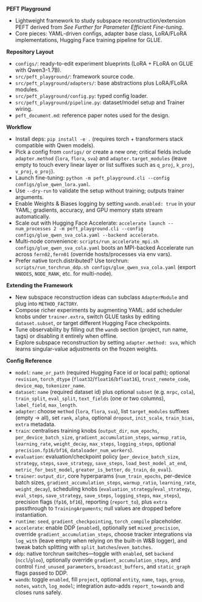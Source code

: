 **PEFT Playground**
- Lightweight framework to study subspace reconstruction/extension PEFT derived from *See Further for Parameter Efficient Fine-tuning*.
- Core pieces: YAML-driven configs, adapter base class, LoRA/FLoRA implementations, Hugging Face training pipeline for GLUE.

**Repository Layout**
- `configs/`: ready-to-edit experiment blueprints (LoRA + FLoRA on GLUE with Qwen3-1.7B).
- `src/peft_playground/`: framework source code.
- `src/peft_playground/adapters/`: base abstractions plus LoRA/FLoRA modules.
- `src/peft_playground/config.py`: typed config loader.
- `src/peft_playground/pipeline.py`: dataset/model setup and Trainer wiring.
- `peft_document.md`: reference paper notes used for the design.

**Workflow**
- Install deps: `pip install -e .` (requires torch + transformers stack compatible with Qwen models).
- Pick a config from `configs/` or create a new one; critical fields include `adapter.method` (`lora`, `flora`, `sva`) and `adapter.target_modules` (leave empty to touch every linear layer or list suffixes such as `q_proj`, `k_proj`, `v_proj`, `o_proj`).
- Launch fine-tuning: `python -m peft_playground.cli --config configs/glue_qwen_lora.yaml`.
- Use `--dry-run` to validate the setup without training; outputs trainer arguments.
- Enable Weights & Biases logging by setting `wandb.enabled: true` in your YAML; gradients, accuracy, and GPU memory stats stream automatically.
- Scale out with Hugging Face Accelerate: `accelerate launch --num_processes 2 -m peft_playground.cli --config configs/glue_qwen_sva_cola.yaml --backend accelerate`.
- Multi-node convenience: `scripts/run_accelerate_mpi.sh configs/glue_qwen_sva_cola.yaml` boots an MPI-backed Accelerate run across `fern02,fern01` (override hosts/processes via env vars).
- Prefer native torch.distributed? Use torchrun: `scripts/run_torchrun_ddp.sh configs/glue_qwen_sva_cola.yaml` (export `NNODES`, `NODE_RANK`, etc. for multi-node).

**Extending the Framework**
- New subspace reconstruction ideas can subclass `AdapterModule` and plug into `METHOD_FACTORY`.
- Compose richer experiments by augmenting YAML: add scheduler knobs under `trainer.extra`, switch GLUE tasks by editing `dataset.subset`, or target different Hugging Face checkpoints.
- Tune observability by filling out the `wandb` section (project, run name, tags) or disabling it entirely when offline.
- Explore subspace reconstruction by setting `adapter.method: sva`, which learns singular-value adjustments on the frozen weights.

**Config Reference**
- `model`: `name_or_path` (required Hugging Face id or local path); optional `revision`, `torch_dtype` (`float32`/`float16`/`bfloat16`), `trust_remote_code`, `device_map`, `tokenizer_name`.
- `dataset`: `name` (required dataset id) plus optional `subset` (e.g. `mrpc`, `cola`), `train_split`, `eval_split`, `text_fields` (one or two columns), `label_field`, `max_length`.
- `adapter`: choose `method` (`lora`, `flora`, `sva`), list `target_modules` suffixes (empty -> all), set `rank`, `alpha`, optional `dropout`, `init_scale`, `train_bias`, `extra` metadata.
- `train`: centralises training knobs (`output_dir`, `num_epochs`, `per_device_batch_size`, `gradient_accumulation_steps`, `warmup_ratio`, `learning_rate`, `weight_decay`, `max_steps`, `logging_steps`, optional `precision.fp16/bf16`, `dataloader_num_workers`).
- `evaluation`: evaluation/checkpoint policy (`per_device_batch_size`, `strategy`, `steps`, `save_strategy`, `save_steps`, `load_best_model_at_end`, `metric_for_best_model`, `greater_is_better`, `do_train`, `do_eval`).
- `trainer`: `output_dir`, core hyperparams (`num_train_epochs`, per-device batch sizes, `gradient_accumulation_steps`, `warmup_ratio`, `learning_rate`, `weight_decay`), scheduling knobs (`evaluation_strategy`/`eval_strategy`, `eval_steps`, `save_strategy`, `save_steps`, `logging_steps`, `max_steps`), precision flags (`fp16`, `bf16`), reporting (`report_to`), plus `extra` passthrough to `TrainingArguments`; null values are dropped before instantiation.
- `runtime`: `seed`, `gradient_checkpointing`, `torch_compile` placeholder.
- `accelerate`: enable DDP (`enabled`), optionally set `mixed_precision`, override `gradient_accumulation_steps`, choose tracker integrations via `log_with` (leave empty when relying on the built-in W&B logger), and tweak batch splitting with `split_batches`/`even_batches`.
- `ddp`: native torchrun switches—toggle with `enabled`, set `backend` (`nccl`/`gloo`), optionally override `gradient_accumulation_steps`, and control `find_unused_parameters`, `broadcast_buffers`, and `static_graph` flags passed to DDP.
- `wandb`: toggle `enabled`, fill `project`, optional `entity`, `name`, `tags`, `group`, `notes`, `watch`, `log_model`; integration auto-adds `report_to=wandb` and closes runs safely.

